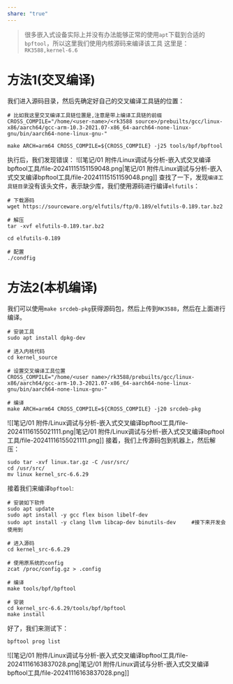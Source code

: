 ```yaml
---
share: "true"
---
```



> 很多嵌入式设备实际上并没有办法能够正常的使用`apt`下载到合适的`bpftool`，所以这里我们使用内核源码来编译该工具
> 这里是：`RK3588,kernel-6.6`

# 方法1(交叉编译)
我们进入源码目录，然后先确定好自己的交叉编译工具链的位置：
```shell
# 比如我这里交叉编译工具链位置是,注意是带上编译工具链的前缀
CROSS_COMPILE="/home/<user-name>/<rk3588 source>/prebuilts/gcc/linux-x86/aarch64/gcc-arm-10.3-2021.07-x86_64-aarch64-none-linux-gnu/bin/aarch64-none-linux-gnu-"

make ARCH=arm64 CROSS_COMPILE=${CROSS_COMPILE} -j25 tools/bpf/bpftool
```

执行后，我们发现错误：
![[笔记/01 附件/Linux调试与分析-嵌入式交叉编译bpftool工具/file-20241115151159048.png|笔记/01 附件/Linux调试与分析-嵌入式交叉编译bpftool工具/file-20241115151159048.png]]
查找了一下，发现`编译工具链目录`没有该头文件，表示缺少库，我们使用源码进行编译`elfutils`：
```shell
# 下载源码
wget https://sourceware.org/elfutils/ftp/0.189/elfutils-0.189.tar.bz2

# 解压
tar -xvf elfutils-0.189.tar.bz2

cd elfutils-0.189

# 配置
./condfig
```

# 方法2(本机编译)
我们可以使用`make srcdeb-pkg`获得源码包，然后上传到`RK3588`，然后在上面进行编译。
```shell
# 安装工具
sudo apt install dpkg-dev
```
```shell
# 进入内核代码
cd kernel_source

# 设置交叉编译工具位置
CROSS_COMPILE="/home/<user name>/rk3588/prebuilts/gcc/linux-x86/aarch64/gcc-arm-10.3-2021.07-x86_64-aarch64-none-linux-gnu/bin/aarch64-none-linux-gnu-"

# 编译
make ARCH=arm64 CROSS_COMPILE=${CROSS_COMPILE} -j20 srcdeb-pkg
```
![[笔记/01 附件/Linux调试与分析-嵌入式交叉编译bpftool工具/file-20241116155021111.png|笔记/01 附件/Linux调试与分析-嵌入式交叉编译bpftool工具/file-20241116155021111.png]]
接着，我们上传源码包到机器上，然后解压：
```shell
sudo tar -xvf linux.tar.gz -C /usr/src/
cd /usr/src/
mv linux kernel_src-6.6.29
```
接着我们来编译`bpftool`:
```shell
# 安装如下软件
sudo apt update
sudo apt install -y gcc flex bison libelf-dev
sudo apt install -y clang llvm libcap-dev binutils-dev     #接下来开发会使用到
```
```shell
# 进入源码
cd kernel_src-6.6.29

# 使用原系统的config
zcat /proc/config.gz > .config

# 编译
make tools/bpf/bpftool

# 安装
cd kernel_src-6.6.29/tools/bpf/bpftool
make install
```

好了，我们来测试下：
```shell
bpftool prog list
```
![[笔记/01 附件/Linux调试与分析-嵌入式交叉编译bpftool工具/file-20241116163837028.png|笔记/01 附件/Linux调试与分析-嵌入式交叉编译bpftool工具/file-20241116163837028.png]]
